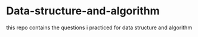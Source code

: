 # Data-structure-and-algorithm
this repo contains the questions i practiced for data structure and algorithm
